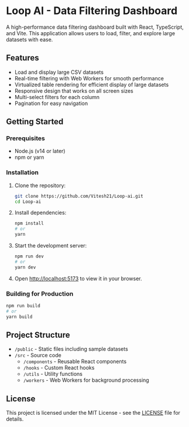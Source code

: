 # Loop AI - Data Filtering Dashboard

A high-performance data filtering dashboard built with React, TypeScript, and Vite. This application allows users to load, filter, and explore large datasets with ease.

## Features

- Load and display large CSV datasets
- Real-time filtering with Web Workers for smooth performance
- Virtualized table rendering for efficient display of large datasets
- Responsive design that works on all screen sizes
- Multi-select filters for each column
- Pagination for easy navigation

## Getting Started

### Prerequisites

- Node.js (v14 or later)
- npm or yarn

### Installation

1. Clone the repository:
   ```bash
   git clone https://github.com/Vitesh21/Loop-ai.git
   cd Loop-ai
   ```

2. Install dependencies:
   ```bash
   npm install
   # or
   yarn
   ```

3. Start the development server:
   ```bash
   npm run dev
   # or
   yarn dev
   ```

4. Open [http://localhost:5173](http://localhost:5173) to view it in your browser.

### Building for Production

```bash
npm run build
# or
yarn build
```

## Project Structure

- `/public` - Static files including sample datasets
- `/src` - Source code
  - `/components` - Reusable React components
  - `/hooks` - Custom React hooks
  - `/utils` - Utility functions
  - `/workers` - Web Workers for background processing

## License

This project is licensed under the MIT License - see the [LICENSE](LICENSE) file for details.
